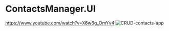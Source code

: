 # ContactsManager.UI

https://www.youtube.com/watch?v=X6w6g_OmYv4
![CRUD-contacts-app](https://github.com/user-attachments/assets/c97c50ec-0904-4c04-b379-5fed2d6287b4)
